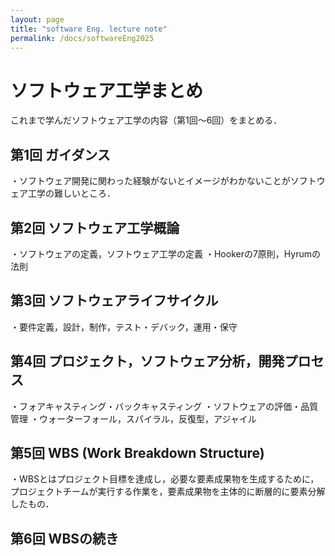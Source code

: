 ```yaml
---
layout: page
title: "software Eng. lecture note"
permalink: /docs/softwareEng2025
---
```



# ソフトウェア工学まとめ
これまで学んだソフトウェア工学の内容（第1回～6回）をまとめる．

## 第1回 ガイダンス
・ソフトウェア開発に関わった経験がないとイメージがわかないことがソフトウェア工学の難しいところ．

## 第2回 ソフトウェア工学概論
・ソフトウェアの定義，ソフトウェア工学の定義
・Hookerの7原則，Hyrumの法則

## 第3回 ソフトウェアライフサイクル
・要件定義，設計，制作，テスト・デバック，運用・保守

## 第4回 プロジェクト，ソフトウェア分析，開発プロセス
・フォアキャスティング・バックキャスティング
・ソフトウェアの評価・品質管理
・ウォーターフォール，スパイラル，反復型，アジャイル

## 第5回 WBS (Work Breakdown Structure)
・WBSとはプロジェクト目標を達成し，必要な要素成果物を生成するために，プロジェクトチームが実行する作業を，要素成果物を主体的に断層的に要素分解したもの．

## 第6回 WBSの続き
